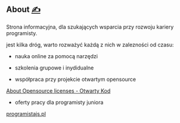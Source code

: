 
## About [<span style='font-size:20px;'>&#x270D;</span>](https://github.com/dobryprogramista/www/edit/main/DOCS/ABOUT.md)

Strona informacyjna, dla szukających wsparcia przy rozwoju kariery programisty.

jest kilka dróg, warto rozważyć każdą z nich w zalezności od czasu:

+ nauka online za pomocą narzędzi

+ szkolenia grupowe i inydidualne

+ współpraca przy projekcie otwartym opensource

[About Opensource licenses - Otwarty Kod](https://www.otwartykod.pl/)


+ oferty pracy dla programisty juniora

[programistajs.pl](https://www.programistajs.pl/#/) 


